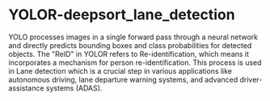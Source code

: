 # YOLOR-deepsort_lane_detection

YOLO processes images in a single forward pass through a neural network and directly predicts bounding boxes and class probabilities for detected objects. The "ReID" in YOLOR refers to Re-identification, which means it incorporates a mechanism for person re-identification. This process is used in Lane detection which is a crucial step in various applications like autonomous driving, lane departure warning systems, and advanced driver-assistance systems (ADAS).
